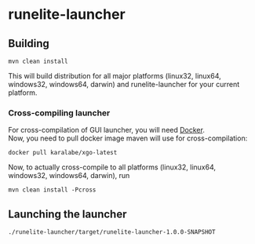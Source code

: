 # runelite-launcher

## Building

```shell
mvn clean install
```

This will build distribution for all major platforms (linux32, linux64, windows32, windows64, darwin)
and runelite-launcher for your current platform.

### Cross-compiling launcher

For cross-compilation of GUI launcher, you will need [Docker](https://www.docker.com/).  
Now, you need to pull docker image maven will use for cross-compilation:

```
docker pull karalabe/xgo-latest
```

Now, to actually cross-compile to all platforms (linux32, linux64, windows32, windows64, darwin), run

```
mvn clean install -Pcross
```

## Launching the launcher

```
./runelite-launcher/target/runelite-launcher-1.0.0-SNAPSHOT
```

